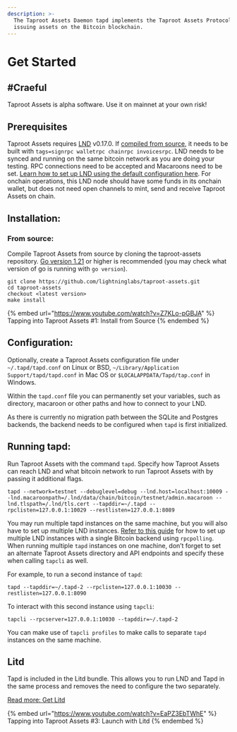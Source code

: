 ```yaml
---
description: >-
  The Taproot Assets Daemon tapd implements the Taproot Assets Protocol for
  issuing assets on the Bitcoin blockchain.
---
```


# Get Started

## #Craeful <a href="#docs-internal-guid-f9af6317-7fff-eeb2-2957-b358d3da86da" id="docs-internal-guid-f9af6317-7fff-eeb2-2957-b358d3da86da"></a>

Taproot Assets is alpha software. Use it on mainnet at your own risk!

## Prerequisites <a href="#docs-internal-guid-29b5ec39-7fff-4a26-d7e9-dfa1d01ff2c6" id="docs-internal-guid-29b5ec39-7fff-4a26-d7e9-dfa1d01ff2c6"></a>

Taproot Assets requires [LND](https://github.com/lightningnetwork/lnd/) v0.17.0. If [compiled from source](../lnd/run-lnd.md#docs-internal-guid-8ffda72d-7fff-a07e-3bb8-93cdf01b5103), it needs to be built with `tags=signrpc walletrpc chainrpc invoicesrpc`. LND needs to be synced and running on the same bitcoin network as you are doing your testing. RPC connections need to be accepted and Macaroons need to be set. [Learn how to set up LND using the default configuration here](../lnd/run-lnd.md). For onchain operations, this LND node should have some funds in its onchain wallet, but does not need open channels to mint, send and receive Taproot Assets on chain.

## Installation: <a href="#docs-internal-guid-0652b60a-7fff-d0e5-15fc-159e8557bc88" id="docs-internal-guid-0652b60a-7fff-d0e5-15fc-159e8557bc88"></a>

### From source: <a href="#docs-internal-guid-5879af55-7fff-021d-8347-7ef95cd98105" id="docs-internal-guid-5879af55-7fff-021d-8347-7ef95cd98105"></a>

Compile Taproot Assets from source by cloning the taproot-assets repository. [Go version 1.21](https://go.dev/dl/) or higher is recommended (you may check what version of go is running with `go version`).

`git clone https://github.com/lightninglabs/taproot-assets.git`\
`cd taproot-assets`\
`checkout <latest version>`\
`make install`

{% embed url="https://www.youtube.com/watch?v=Z7KLo-pGBJA" %}
Tapping into Taproot Assets #1: Install from Source
{% endembed %}

## Configuration: <a href="#docs-internal-guid-8aa3849c-7fff-4b8e-530a-a563b8d9d0b8" id="docs-internal-guid-8aa3849c-7fff-4b8e-530a-a563b8d9d0b8"></a>

Optionally, create a Taproot Assets configuration file under `~/.tapd/tapd.conf` on Linux or BSD, `~/Library/Application Support/tapd/tapd.conf` in Mac OS or `$LOCALAPPDATA/Tapd/tap.conf` in Windows.

Within the `tapd.conf` file you can permanently set your variables, such as directory, macaroon or other paths and how to connect to your LND.

As there is currently no migration path between the SQLite and Postgres backends, the backend needs to be configured when `tapd` is first initialized.

## Running tapd: <a href="#docs-internal-guid-ebf73e49-7fff-b5ed-44ff-b9b0953c6082" id="docs-internal-guid-ebf73e49-7fff-b5ed-44ff-b9b0953c6082"></a>

Run Taproot Assets with the command `tapd`. Specify how Taproot Assets can reach LND and what bitcoin network to run Taproot Assets with by passing it additional flags.

`tapd --network=testnet --debuglevel=debug --lnd.host=localhost:10009 --lnd.macaroonpath=/.lnd/data/chain/bitcoin/testnet/admin.macaroon --lnd.tlspath=/.lnd/tls.cert --tapddir=~/.tapd --rpclisten=127.0.0.1:10029 --restlisten=127.0.0.1:8089`

You may run multiple tapd instances on the same machine, but you will also have to set up multiple LND instances. [Refer to this guide](../lnd/run-lnd.md) for how to set up multiple LND instances with a single Bitcoin backend using `rpcpolling`. When running multiple `tapd` instances on one machine, don’t forget to set an alternate Taproot Assets directory and API endpoints and specify these when calling `tapcli` as well.

For example, to run a second instance of `tapd`:

`tapd --tapddir=~/.tapd-2 --rpclisten=127.0.0.1:10030 --restlisten=127.0.0.1:8090`

To interact with this second instance using `tapcli`:

`tapcli --rpcserver=127.0.0.1:10030 --tapddir=~/.tapd-2`

You can make use of `tapcli profiles` to make calls to separate `tapd` instances on the same machine.

## Litd

Tapd is included in the Litd bundle. This allows you to run LND and Tapd in the same process and removes the need to configure the two separately.

[Read more: Get Litd](../lightning-terminal/get-lit.md)

{% embed url="https://www.youtube.com/watch?v=EaPZ3EbTWhE" %}
Tapping into Taproot Assets #3: Launch with Litd
{% endembed %}
